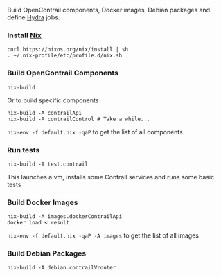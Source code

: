 Build OpenContrail components, Docker images, Debian packages and
define [Hydra](https://nixos.org/hydra/) jobs.

### Install [Nix](https://nixos.org/nix/)

```
curl https://nixos.org/nix/install | sh
. ~/.nix-profile/etc/profile.d/nix.sh
```

### Build OpenContrail Components

```
nix-build
```

Or to build specific components
```
nix-build -A contrailApi
nix-build -A contrailControl # Take a while...
```

`nix-env -f default.nix -qaP` to get the list of all components

### Run tests

`nix-build -A test.contrail`

This launches a vm, installs some Contrail services and runs some basic tests

### Build Docker Images

```
nix-build -A images.dockerContrailApi
docker load < result
```

`nix-env -f default.nix -qaP -A images` to get the list of all images

### Build Debian Packages

```
nix-build -A debian.contrailVrouter
```
